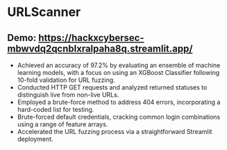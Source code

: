 # URLScanner

## Demo:  https://hackxcybersec-mbwvdq2qcnblxralpaha8q.streamlit.app/

- Achieved an accuracy of 97.2% by evaluating an ensemble of machine learning models, with a focus on using an XGBoost Classifier following 10-fold validation for URL fuzzing.
- Conducted HTTP GET requests and analyzed returned statuses to distinguish live from non-live URLs.
- Employed a brute-force method to address 404 errors, incorporating a hard-coded list for testing.
- Brute-forced default credentials, cracking common login combinations using a range of feature arrays.
- Accelerated the URL fuzzing process via a straightforward Streamlit deployment.
